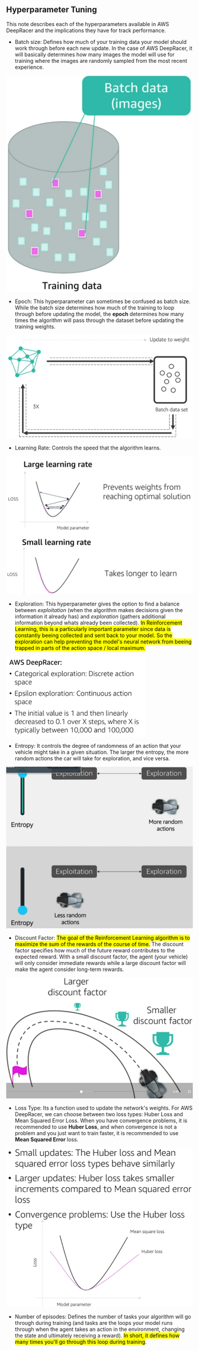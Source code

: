 ## Hyperparameter Tuning

This note describes each of the hyperparameters available in AWS DeepRacer and the implications they have for track performance. 

* Batch size: Defines how much of your training data your model should work through before each new update. In the case of AWS DeepRacer, it will basically determines how many images the model will use for training where the images are randomly sampled from the most recent experience.

![Batch Size](./images/batch_size.png)

* Epoch: This hyperparameter can sometimes be confused as batch size. While the batch size determines how much of the training to loop through before updating the model, the **epoch** determines how many times the algorithm will pass through the dataset before updating the training weights.

![Epoch](./images/epoch.png)

* Learning Rate: Controls the speed that the algorithm learns. 

![Learning Rate](./images/learning_rate.png)

* Exploration: This hyperparameter gives the option to find a balance between *exploitation* (when the algorithm makes decisions given the information it already has) and *exploration* (gathers additional information beyond whats already been collected). <mark>In Reinforcement Learning, this is a particularly important parameter since data is constantly beeing collected and sent back to your model. So the exploration can help preventing the model's neural network from beeing trapped in parts of the action space / local maximum. </mark>

![Exploration](./images/exploration.png)

* Entropy: It controls the degree of randomness of an action that your vehicle might take in a given situation. The larger the entropy, the more random actions the car will take for exploration, and vice versa.

![Entropy](./images/entropy.png)

* Discount Factor: <mark>The goal of the Reinforcement Learning algorithm is to maximize the sum of the rewards of the course of time.</mark> The discount factor specifies how much of the future reward contributes to the expected reward. With a small discount factor, the agent (your vehicle) will only consider immediate rewards while a large discount factor will make the agent consider long-term rewards.  

![Discount Factor](./images/discount_factor.png)

* Loss Type: Its a function used to update the network's weights. For AWS DeepRacer, we can choose between two loss types: Huber Loss and Mean Squared Error Loss. When you have convergence problems, it is recommended to use **Huber Loss**, and when convergence is not a problem and you just want to train faster, it is recommended to use **Mean Squared Error** loss.

![Loss Type](./images/loss_type.png)


* Number of episodes: Defines the number of tasks your algorithm will go through during training (and tasks are the loops your model runs through when the agent takes an action in the environment, changing the state and ultimately receiving a reward). <mark>In short, it defines how many times you'll go through this loop during training</mark>.
 